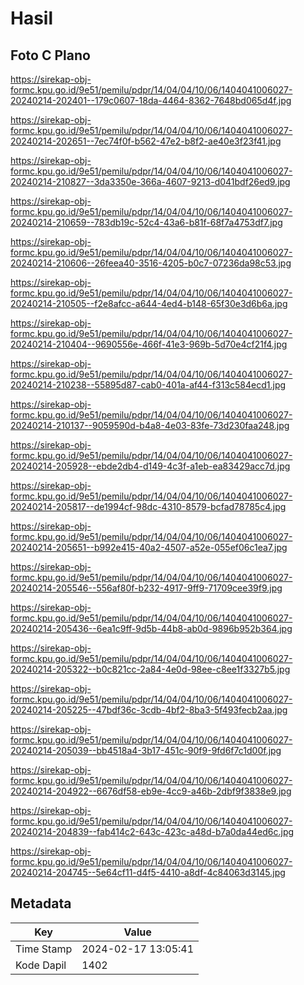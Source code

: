 # Hasil

## Foto C Plano

https://sirekap-obj-formc.kpu.go.id/9e51/pemilu/pdpr/14/04/04/10/06/1404041006027-20240214-202401--179c0607-18da-4464-8362-7648bd065d4f.jpg

https://sirekap-obj-formc.kpu.go.id/9e51/pemilu/pdpr/14/04/04/10/06/1404041006027-20240214-202651--7ec74f0f-b562-47e2-b8f2-ae40e3f23f41.jpg

https://sirekap-obj-formc.kpu.go.id/9e51/pemilu/pdpr/14/04/04/10/06/1404041006027-20240214-210827--3da3350e-366a-4607-9213-d041bdf26ed9.jpg

https://sirekap-obj-formc.kpu.go.id/9e51/pemilu/pdpr/14/04/04/10/06/1404041006027-20240214-210659--783db19c-52c4-43a6-b81f-68f7a4753df7.jpg

https://sirekap-obj-formc.kpu.go.id/9e51/pemilu/pdpr/14/04/04/10/06/1404041006027-20240214-210606--26feea40-3516-4205-b0c7-07236da98c53.jpg

https://sirekap-obj-formc.kpu.go.id/9e51/pemilu/pdpr/14/04/04/10/06/1404041006027-20240214-210505--f2e8afcc-a644-4ed4-b148-65f30e3d6b6a.jpg

https://sirekap-obj-formc.kpu.go.id/9e51/pemilu/pdpr/14/04/04/10/06/1404041006027-20240214-210404--9690556e-466f-41e3-969b-5d70e4cf21f4.jpg

https://sirekap-obj-formc.kpu.go.id/9e51/pemilu/pdpr/14/04/04/10/06/1404041006027-20240214-210238--55895d87-cab0-401a-af44-f313c584ecd1.jpg

https://sirekap-obj-formc.kpu.go.id/9e51/pemilu/pdpr/14/04/04/10/06/1404041006027-20240214-210137--9059590d-b4a8-4e03-83fe-73d230faa248.jpg

https://sirekap-obj-formc.kpu.go.id/9e51/pemilu/pdpr/14/04/04/10/06/1404041006027-20240214-205928--ebde2db4-d149-4c3f-a1eb-ea83429acc7d.jpg

https://sirekap-obj-formc.kpu.go.id/9e51/pemilu/pdpr/14/04/04/10/06/1404041006027-20240214-205817--de1994cf-98dc-4310-8579-bcfad78785c4.jpg

https://sirekap-obj-formc.kpu.go.id/9e51/pemilu/pdpr/14/04/04/10/06/1404041006027-20240214-205651--b992e415-40a2-4507-a52e-055ef06c1ea7.jpg

https://sirekap-obj-formc.kpu.go.id/9e51/pemilu/pdpr/14/04/04/10/06/1404041006027-20240214-205546--556af80f-b232-4917-9ff9-71709cee39f9.jpg

https://sirekap-obj-formc.kpu.go.id/9e51/pemilu/pdpr/14/04/04/10/06/1404041006027-20240214-205436--6ea1c9ff-9d5b-44b8-ab0d-9896b952b364.jpg

https://sirekap-obj-formc.kpu.go.id/9e51/pemilu/pdpr/14/04/04/10/06/1404041006027-20240214-205322--b0c821cc-2a84-4e0d-98ee-c8ee1f3327b5.jpg

https://sirekap-obj-formc.kpu.go.id/9e51/pemilu/pdpr/14/04/04/10/06/1404041006027-20240214-205225--47bdf36c-3cdb-4bf2-8ba3-5f493fecb2aa.jpg

https://sirekap-obj-formc.kpu.go.id/9e51/pemilu/pdpr/14/04/04/10/06/1404041006027-20240214-205039--bb4518a4-3b17-451c-90f9-9fd6f7c1d00f.jpg

https://sirekap-obj-formc.kpu.go.id/9e51/pemilu/pdpr/14/04/04/10/06/1404041006027-20240214-204922--6676df58-eb9e-4cc9-a46b-2dbf9f3838e9.jpg

https://sirekap-obj-formc.kpu.go.id/9e51/pemilu/pdpr/14/04/04/10/06/1404041006027-20240214-204839--fab414c2-643c-423c-a48d-b7a0da44ed6c.jpg

https://sirekap-obj-formc.kpu.go.id/9e51/pemilu/pdpr/14/04/04/10/06/1404041006027-20240214-204745--5e64cf11-d4f5-4410-a8df-4c84063d3145.jpg


## Metadata

| Key        | Value               |
| ---------- | ------------------- |
| Time Stamp | 2024-02-17 13:05:41 |
| Kode Dapil | 1402                |



